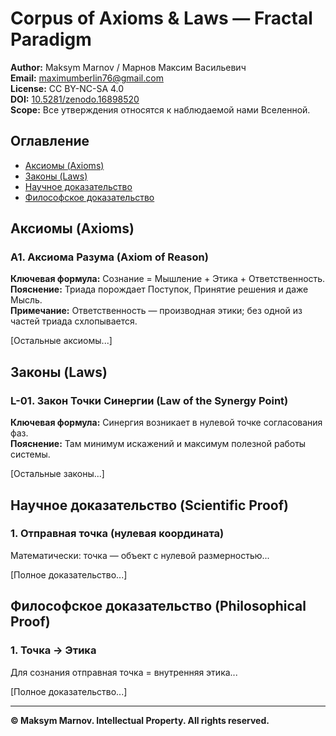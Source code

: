 # Corpus of Axioms & Laws — Fractal Paradigm

**Author:** Maksym Marnov / Марнов Максим Васильевич  
**Email:** maximumberlin76@gmail.com  
**License:** CC BY-NC-SA 4.0  
**DOI:** [10.5281/zenodo.16898520](https://zenodo.org/record/16898520)  
**Scope:** Все утверждения относятся к наблюдаемой нами Вселенной.

## Оглавление
- [Аксиомы (Axioms)](#axioms)
- [Законы (Laws)](#laws)
- [Научное доказательство](#scientific-proof)
- [Философское доказательство](#philosophical-proof)

## Аксиомы (Axioms)
### A1. Аксиома Разума (Axiom of Reason)
**Ключевая формула:** Сознание = Мышление + Этика + Ответственность.  
**Пояснение:** Триада порождает Поступок, Принятие решения и даже Мысль.  
**Примечание:** Ответственность — производная этики; без одной из частей триада схлопывается.

[Остальные аксиомы...]

## Законы (Laws)
### L-01. Закон Точки Синергии (Law of the Synergy Point)
**Ключевая формула:** Синергия возникает в нулевой точке согласования фаз.  
**Пояснение:** Там минимум искажений и максимум полезной работы системы.

[Остальные законы...]

## Научное доказательство (Scientific Proof)
### 1. Отправная точка (нулевая координата)
Математически: точка — объект с нулевой размерностью...

[Полное доказательство...]

## Философское доказательство (Philosophical Proof)
### 1. Точка → Этика
Для сознания отправная точка = внутренняя этика...

[Полное доказательство...]

---

**© Maksym Marnov. Intellectual Property. All rights reserved.**
